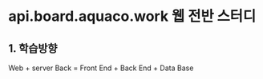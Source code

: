 # api.board.aquaco.work 웹 전반 스터디

## 1. 학습방향

Web + server Back = Front End + Back End + Data Base


